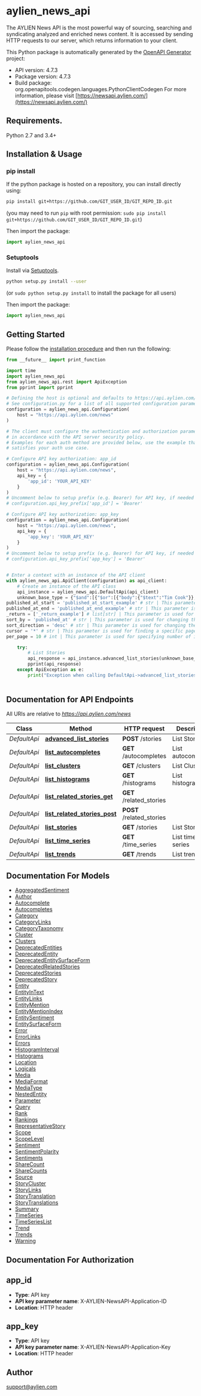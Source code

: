 # aylien_news_api
The AYLIEN News API is the most powerful way of sourcing, searching and syndicating analyzed and enriched news content. It is accessed by sending HTTP requests to our server, which returns information to your client.


This Python package is automatically generated by the [OpenAPI Generator](https://openapi-generator.tech) project:

- API version: 4.7.3
- Package version: 4.7.3
- Build package: org.openapitools.codegen.languages.PythonClientCodegen
For more information, please visit [https://newsapi.aylien.com/](https://newsapi.aylien.com/)

## Requirements.

Python 2.7 and 3.4+

## Installation & Usage
### pip install

If the python package is hosted on a repository, you can install directly using:

```sh
pip install git+https://github.com/GIT_USER_ID/GIT_REPO_ID.git
```
(you may need to run `pip` with root permission: `sudo pip install git+https://github.com/GIT_USER_ID/GIT_REPO_ID.git`)

Then import the package:
```python
import aylien_news_api
```

### Setuptools

Install via [Setuptools](http://pypi.python.org/pypi/setuptools).

```sh
python setup.py install --user
```
(or `sudo python setup.py install` to install the package for all users)

Then import the package:
```python
import aylien_news_api
```

## Getting Started

Please follow the [installation procedure](#installation--usage) and then run the following:

```python
from __future__ import print_function

import time
import aylien_news_api
from aylien_news_api.rest import ApiException
from pprint import pprint

# Defining the host is optional and defaults to https://api.aylien.com/news
# See configuration.py for a list of all supported configuration parameters.
configuration = aylien_news_api.Configuration(
    host = "https://api.aylien.com/news"
)

# The client must configure the authentication and authorization parameters
# in accordance with the API server security policy.
# Examples for each auth method are provided below, use the example that
# satisfies your auth use case.

# Configure API key authorization: app_id
configuration = aylien_news_api.Configuration(
    host = "https://api.aylien.com/news",
    api_key = {
        'app_id': 'YOUR_API_KEY'
    }
)
# Uncomment below to setup prefix (e.g. Bearer) for API key, if needed
# configuration.api_key_prefix['app_id'] = 'Bearer'

# Configure API key authorization: app_key
configuration = aylien_news_api.Configuration(
    host = "https://api.aylien.com/news",
    api_key = {
        'app_key': 'YOUR_API_KEY'
    }
)
# Uncomment below to setup prefix (e.g. Bearer) for API key, if needed
# configuration.api_key_prefix['app_key'] = 'Bearer'


# Enter a context with an instance of the API client
with aylien_news_api.ApiClient(configuration) as api_client:
    # Create an instance of the API class
    api_instance = aylien_news_api.DefaultApi(api_client)
    unknown_base_type = {"$and":[{"$or":[{"body":{"$text":"Tim Cook"}},{"social.shares.count.reddit.max":{"$gte":5000,"$boost":5}}]},{"entity":{"$and":[{"name":{"$text":"Apple","$boost":2}},{"$not":[{"type":{"$eq":"Fruit"}}]}]}}]} # UNKNOWN_BASE_TYPE | /stories body schema to perform an advanced search with logical operators and nested objects. 
published_at_start = 'published_at_start_example' # str | This parameter is used for finding stories whose published at time is greater than the specified value. [Here](https://newsapi.aylien.com/docs/working-with-dates) you can find more information about how [to work with dates](https://newsapi.aylien.com/docs/working-with-dates).  (optional)
published_at_end = 'published_at_end_example' # str | This parameter is used for finding stories whose published at time is less than the specified value. [Here](https://newsapi.aylien.com/docs/working-with-dates) you can find more information about how [to work with dates](https://newsapi.aylien.com/docs/working-with-dates).  (optional)
_return = ['_return_example'] # list[str] | This parameter is used for specifying return fields. (optional)
sort_by = 'published_at' # str | This parameter is used for changing the order column of the results. You can read about sorting results [here](https://newsapi.aylien.com/docs/sorting-results).  (optional) (default to 'published_at')
sort_direction = 'desc' # str | This parameter is used for changing the order direction of the result. You can read about sorting results [here](https://newsapi.aylien.com/docs/sorting-results).  (optional) (default to 'desc')
cursor = '*' # str | This parameter is used for finding a specific page. You can read more about pagination of results [here](https://newsapi.aylien.com/docs/pagination-of-results).  (optional) (default to '*')
per_page = 10 # int | This parameter is used for specifying number of items in each page You can read more about pagination of results [here](https://newsapi.aylien.com/docs/pagination-of-results)  (optional) (default to 10)

    try:
        # List Stories
        api_response = api_instance.advanced_list_stories(unknown_base_type, published_at_start=published_at_start, published_at_end=published_at_end, _return=_return, sort_by=sort_by, sort_direction=sort_direction, cursor=cursor, per_page=per_page)
        pprint(api_response)
    except ApiException as e:
        print("Exception when calling DefaultApi->advanced_list_stories: %s\n" % e)
    
```

## Documentation for API Endpoints

All URIs are relative to *https://api.aylien.com/news*

Class | Method | HTTP request | Description
------------ | ------------- | ------------- | -------------
*DefaultApi* | [**advanced_list_stories**](docs/DefaultApi.md#advanced_list_stories) | **POST** /stories | List Stories
*DefaultApi* | [**list_autocompletes**](docs/DefaultApi.md#list_autocompletes) | **GET** /autocompletes | List autocompletes
*DefaultApi* | [**list_clusters**](docs/DefaultApi.md#list_clusters) | **GET** /clusters | List Clusters
*DefaultApi* | [**list_histograms**](docs/DefaultApi.md#list_histograms) | **GET** /histograms | List histograms
*DefaultApi* | [**list_related_stories_get**](docs/DefaultApi.md#list_related_stories_get) | **GET** /related_stories | 
*DefaultApi* | [**list_related_stories_post**](docs/DefaultApi.md#list_related_stories_post) | **POST** /related_stories | 
*DefaultApi* | [**list_stories**](docs/DefaultApi.md#list_stories) | **GET** /stories | List Stories
*DefaultApi* | [**list_time_series**](docs/DefaultApi.md#list_time_series) | **GET** /time_series | List time series
*DefaultApi* | [**list_trends**](docs/DefaultApi.md#list_trends) | **GET** /trends | List trends


## Documentation For Models

 - [AggregatedSentiment](docs/AggregatedSentiment.md)
 - [Author](docs/Author.md)
 - [Autocomplete](docs/Autocomplete.md)
 - [Autocompletes](docs/Autocompletes.md)
 - [Category](docs/Category.md)
 - [CategoryLinks](docs/CategoryLinks.md)
 - [CategoryTaxonomy](docs/CategoryTaxonomy.md)
 - [Cluster](docs/Cluster.md)
 - [Clusters](docs/Clusters.md)
 - [DeprecatedEntities](docs/DeprecatedEntities.md)
 - [DeprecatedEntity](docs/DeprecatedEntity.md)
 - [DeprecatedEntitySurfaceForm](docs/DeprecatedEntitySurfaceForm.md)
 - [DeprecatedRelatedStories](docs/DeprecatedRelatedStories.md)
 - [DeprecatedStories](docs/DeprecatedStories.md)
 - [DeprecatedStory](docs/DeprecatedStory.md)
 - [Entity](docs/Entity.md)
 - [EntityInText](docs/EntityInText.md)
 - [EntityLinks](docs/EntityLinks.md)
 - [EntityMention](docs/EntityMention.md)
 - [EntityMentionIndex](docs/EntityMentionIndex.md)
 - [EntitySentiment](docs/EntitySentiment.md)
 - [EntitySurfaceForm](docs/EntitySurfaceForm.md)
 - [Error](docs/Error.md)
 - [ErrorLinks](docs/ErrorLinks.md)
 - [Errors](docs/Errors.md)
 - [HistogramInterval](docs/HistogramInterval.md)
 - [Histograms](docs/Histograms.md)
 - [Location](docs/Location.md)
 - [Logicals](docs/Logicals.md)
 - [Media](docs/Media.md)
 - [MediaFormat](docs/MediaFormat.md)
 - [MediaType](docs/MediaType.md)
 - [NestedEntity](docs/NestedEntity.md)
 - [Parameter](docs/Parameter.md)
 - [Query](docs/Query.md)
 - [Rank](docs/Rank.md)
 - [Rankings](docs/Rankings.md)
 - [RepresentativeStory](docs/RepresentativeStory.md)
 - [Scope](docs/Scope.md)
 - [ScopeLevel](docs/ScopeLevel.md)
 - [Sentiment](docs/Sentiment.md)
 - [SentimentPolarity](docs/SentimentPolarity.md)
 - [Sentiments](docs/Sentiments.md)
 - [ShareCount](docs/ShareCount.md)
 - [ShareCounts](docs/ShareCounts.md)
 - [Source](docs/Source.md)
 - [StoryCluster](docs/StoryCluster.md)
 - [StoryLinks](docs/StoryLinks.md)
 - [StoryTranslation](docs/StoryTranslation.md)
 - [StoryTranslations](docs/StoryTranslations.md)
 - [Summary](docs/Summary.md)
 - [TimeSeries](docs/TimeSeries.md)
 - [TimeSeriesList](docs/TimeSeriesList.md)
 - [Trend](docs/Trend.md)
 - [Trends](docs/Trends.md)
 - [Warning](docs/Warning.md)


## Documentation For Authorization


## app_id

- **Type**: API key
- **API key parameter name**: X-AYLIEN-NewsAPI-Application-ID
- **Location**: HTTP header


## app_key

- **Type**: API key
- **API key parameter name**: X-AYLIEN-NewsAPI-Application-Key
- **Location**: HTTP header


## Author

support@aylien.com


